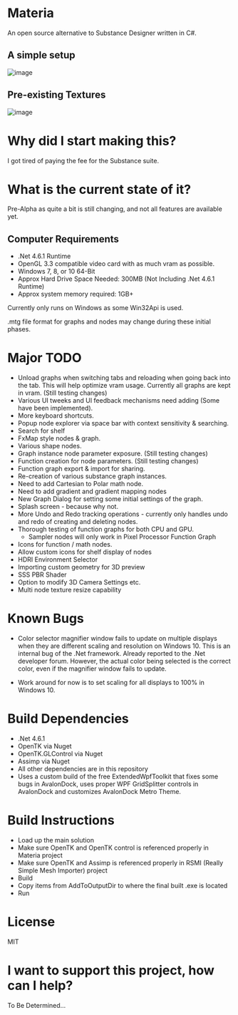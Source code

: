 Materia
===================

An open source alternative to Substance Designer written in C#. 

A simple setup
-----------------
![image](https://github.com/Metric/Materia/blob/master/screenshot1.png)

Pre-existing Textures
---------------------
![image](https://github.com/Metric/Materia/blob/master/screenshot2.png)


Why did I start making this?
============================
I got tired of paying the fee for the Substance suite.

What is the current state of it?
=================================
Pre-Alpha as quite a bit is still changing, and not all features are available yet.

Computer Requirements
------------------------
 * .Net 4.6.1 Runtime
 * OpenGL 3.3 compatible video card with as much vram as possible.
 * Windows 7, 8, or 10 64-Bit
 * Approx Hard Drive Space Needed: 300MB (Not Including .Net 4.6.1 Runtime)
 * Approx system memory required: 1GB+

Currently only runs on Windows as some Win32Api is used.

.mtg file format for graphs and nodes may change during these initial phases.

Major TODO
============== 
  * Unload graphs when switching tabs and reloading when going back into the tab. This will help optimize vram usage. Currently all graphs are kept in vram. (Still testing changes)
  * Various UI tweeks and UI feedback mechanisms need adding (Some have been implemented).
  * More keyboard shortcuts.
  * Popup node explorer via space bar with context sensitivity & searching.
  * Search for shelf
  * FxMap style nodes & graph.
  * Various shape nodes.
  * Graph instance node parameter exposure. (Still testing changes)
  * Function creation for node parameters. (Still testing changes)
  * Function graph export & import for sharing.
  * Re-creation of various substance graph instances.
  * Need to add Cartesian to Polar math node.
  * Need to add gradient and gradient mapping nodes
  * New Graph Dialog for setting some initial settings of the graph.
  * Splash screen - because why not.
  * More Undo and Redo tracking operations - currently only handles undo and redo of creating and deleting nodes.
  * Thorough testing of function graphs for both CPU and GPU.
    * Sampler nodes will only work in Pixel Processor Function Graph
  * Icons for function / math nodes.
  * Allow custom icons for shelf display of nodes
  * HDRI Environment Selector
  * Importing custom geometry for 3D preview
  * SSS PBR Shader
  * Option to modify 3D Camera Settings etc.
  * Multi node texture resize capability

Known Bugs
====================
 * Color selector magnifier window fails to update on multiple displays when they are different scaling and resolution on Windows 10. This is an internal bug of the .Net framework. Already reported to the .Net developer forum. However, the actual color being selected is the correct color, even if the magnifier window fails to update.

 * Work around for now is to set scaling for all displays to 100% in Windows 10.

Build Dependencies
===================
 * .Net 4.6.1
 * OpenTK via Nuget
 * OpenTK.GLControl via Nuget
 * Assimp via Nuget
 * All other dependencies are in this repository
 * Uses a custom build of the free ExtendedWpfToolkit that fixes some bugs in AvalonDock, uses proper WPF GridSplitter controls in AvalonDock and customizes AvalonDock Metro Theme.

Build Instructions
=====================
 * Load up the main solution
 * Make sure OpenTK and OpenTK control is referenced properly in Materia project
 * Make sure OpenTK and Assimp is referenced properly in RSMI (Really Simple Mesh Importer) project
 * Build
 * Copy items from AddToOutputDir to where the final built .exe is located
 * Run

 License
 =========
 MIT

 I want to support this project, how can I help?
 ================================================
 To Be Determined...

